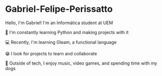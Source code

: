 # Gabriel-Felipe-Perissatto
Hello, I'm Gabriel! I'm an Informática student at UEM

🤖 I'm constantly learning Python and making projects with it

💻 Recently, I'm learning Gleam, a functional language

😁 I look for projects to learn and collaborate

🖤 Outside of tech, I enjoy music, video games, and spending time with my dogs
